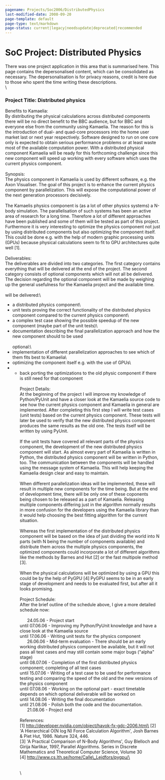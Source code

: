 ```yaml
---
pagename: Projects/Soc2006/DistributedPhysics
last-modified-date: 2008-09-20
page-template: default
page-type: text/markdown
page-status: current|legacy|needsupdate|deprecated|recommended
---
```

SoC Project: Distributed Physics
================================

There was one project application in this area that is summarised here.
This page contains the depersonalised content, which can be consolidated
as necessary. The depersonalisation is for privacy reasons, credit is
here due to those who spent the time writing these descriptions.\
\

### Project Title: Distributed physics

Benefits to Kamaelia:\
By distributing the physical calculations across distributed components
there will be no direct benefit to the BBC audience, but for BBC and
everyone else from the community using Kamaelia. The reason for this is
the introduction of dual- and quad-core processors into the home user
market last or next year respectively. Software designed to run on one
core only is expected to obtain serious performance problems or at least
waste most of the available computation power. With a distributed
physical component Kamaelia will be ready for this forthcoming challenge
since this new component will speed up working with every software which
uses the current physics component.\
\
Synopsis:\
The physics component in Kamaelia is used by different software, e.g.
the Axon Visualiser. The goal of this project is to enhance the current
physics component by parallelization. This will expose the computational
power of the next generation processors decisively.\
\
The Kamaelis physics component is (as a lot of other physics systems) a
N-body simulation. The parallelisation of such systems has been an
active area of research for a long time. Therefore a lot of different
approaches have been published and some of them will be tested as part
of this project. Furthermore it is very interesting to optimize the
physics component not just by using distributed components but also
optimizing the component itself. This could be done e.g. with the help
of modern graphic processing units (GPUs) because physical calculations
seem to fit to GPU architectures quite well \[1\].\
\
Deliverables:\
The deliverables are divided into two categories. The first category
contains everything that will be delivered at the end of the project.
The second category consists of optional components which will not all
be delivered. The decision regarding the optional component will be made
by weighing up the general usefulness for the Kamaelia project and the
available time.\
\
will be delivered:\
- a distributed physics component\
- unit tests proving the correct functionality of the distributed
physics component compared to the current physics component\
- a complex test case showing the possible speedup of the new component
(maybe part of the unit tests)\
- documentation describing the final parallelization approach and how
the new component should to be used\
\
optional:\
- implementation of different parallelization approaches to see which of
them fits best to Kamaelia\
- optimizing the component itself e.g. with the use of GPUs\
- - back porting the optimizations to the old physic component if there
is still need for that component\
\
Project Details:\
At the beginning of the project I will improve my knowledge of
Python/PyUnit and have a closer look at the Kamaelia source code to see
how the current physics component and Kamaelia in general are
implemented. After completing this first step I will write test cases
(unit tests) based on the current physics component. These tests will
later be used to verify that the new distributed physics component
produces the same results as the old one. The tests itself will be
written by using PyUnit.\
\
If the unit tests have covered all relevant parts of the physics
component, the development of the new distributed physics component will
start. As almost every part of Kamaelia is written in Python, the
distributed physics component will be written in Python, too. The
communication between the components will be handled using the message
system of Kamaelia. This will help keeping the Kamaelia design clear and
easy to maintain.\
\
When different parallelization ideas will be implemented, these will
result in multiple new components for the time being. But at the end of
development time, there will be only one of these coponents being chosen
to be released as a part of Kamaelia. Releasing multiple components
differing just in the algorithm normally results in more confusion for
the developers using the Kamaelia library than it would help choosing
the best fitting algorithm for the current situation.\
\
Whereas the first implementation of the distributed physics component
will be based on the idea of just dividing the world into N parts (with
N being the number of components available) and distribute them across
the multiple physics components, the optimized components could
incorporate a lot of different algorithms like the methods by Barnes and
Hut \[2\] or the fast multipole method \[3\].\
\
When the physical calculations will be optimized by using a GPU this
could be by the help of PyGPU \[4\] PyGPU seems to be in an early stage
of development and needs to be evaluated first, but after all it looks
promising.\
\
Project Schedule:\
After the brief outline of the schedule above, I give a more detailed
schedule now:\
\
      24.05.06 - Project start\
until 07.06.06 - Improving my Python/PyUnit knowledge and have a close
look at the Kamaelia source\
until 17.06.06 - Writing unit tests for the physics component\
      26.06.06 - Mid-term evaluation - There should be an early working
distributed physics component be available, but it will not pass all
test cases and may still contain some major bugs (\"alpha\" stage)\
until 08.07.06 - Completion of the first distributed physics component;
completing of all test cases\
until 15.07.06 - Writing of a test case to be used for performance
testing and comparing the speed of the old and the new versions of the
physics component\
until 07.08.06 - Working on the optional part - exact timetable depends
on which optional deliverable will be worked on\
until 14.08.06 - Writing the final documentation\
until 21.08.06 - Polish both the code and the documentation.\
      21.08.06 - Project end\
\
References:\
\[1\] http://developer.nvidia.com/object/havok-fx-gdc-2006.html\
\[2\] \'A Hierarchical O(N log N) Force Calculation Algorithm\', Josh
Barnes & Piet Hut, 1986. Nature 324, 446.\
\[3\] \'A Practical Comparison of N-Body Algorithms\', Guy Blelloch and
Girija Narlikar, 1997, Parallel Algorithms. Series in Discrete
Mathematics and Theoretical Computer Science, Volume 30\
\[4\] http://www.cs.lth.se/home/Calle\_Lejdfors/pygpu/\
\
\
\
\
